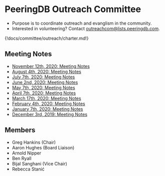 # PeeringDB Outreach Committee

- Purpose is to coordinate outreach and evanglism in the community.
- Interested in volunteering? Contact [outreachcom@lists.peeringdb.com](mailto:outreachcom@lists.peeringdb.com).

{!docs/committee/outreach/charter.md!}

## Meeting Notes

- [November 12th, 2020: Meeting Notes](notes/2020-11-12_Outreach_Committee_Notes.pdf)
- [August 4th, 2020: Meeting Notes](notes/2020-08-04_Outreach_Committee_Notes.pdf)
- [July 7th, 2020: Meeting Notes](notes/2020-07-07_Outreach_Committee_Notes.pdf)
- [June 2nd, 2020: Meeting Notes](notes/2020-06-02_Outreach_Committee_Notes.pdf)
- [May 7th, 2020: Meeting Notes](notes/2020-05-07_Outreach_Committee_Notes.pdf)
- [April 7th, 2020: Meeting Notes](notes/2020-04-07_Outreach_Committee_Notes.pdf)
- [March 17th, 2020: Meeting Notes](notes/2020-03-17_Outreach_Committee_Notes.pdf)
- [February 4th, 2020: Meeting Notes](notes/2020-02-04_Outreach_Committee_Notes.pdf)
- [January 7th, 2020: Meeting Notes](notes/2020-01-07_Outreach_Committee_Notes.pdf)
- [December 3rd, 2019: Meeting Notes](notes/2019-12-03_Outreach_Committee_Notes.pdf)

## Members

- Greg Hankins (Chair)
- Aaron Hughes (Board Liaison)
- Arnold Nipper
- Ben Ryall
- Bijal Sanghani (Vice Chair)
- Rebecca Stanić
